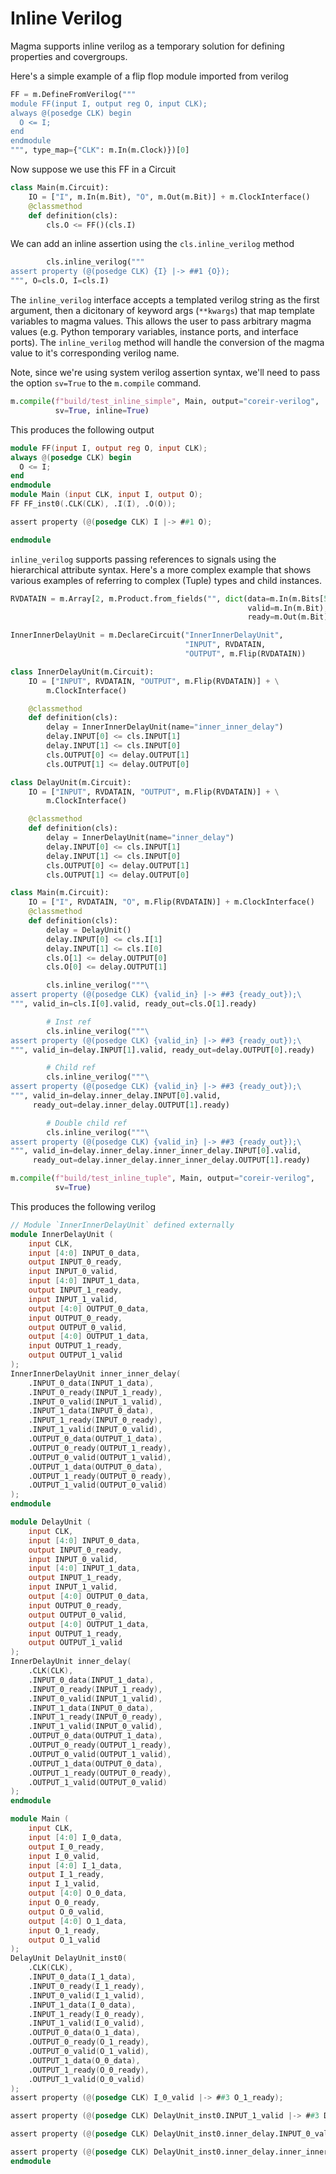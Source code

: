 # Inline Verilog
Magma supports inline verilog as a temporary solution for defining properties and covergroups.

Here's a simple example of a flip flop module imported from verilog
```python
FF = m.DefineFromVerilog("""
module FF(input I, output reg O, input CLK);
always @(posedge CLK) begin
  O <= I;
end
endmodule
""", type_map={"CLK": m.In(m.Clock)})[0]
```

Now suppose we use this FF in a Circuit
```python
class Main(m.Circuit):
    IO = ["I", m.In(m.Bit), "O", m.Out(m.Bit)] + m.ClockInterface()
    @classmethod
    def definition(cls):
        cls.O <= FF()(cls.I)
```

We can add an inline assertion using the `cls.inline_verilog` method
```python
        cls.inline_verilog("""
assert property (@(posedge CLK) {I} |-> ##1 {O});
""", O=cls.O, I=cls.I)
```

The `inline_verilog` interface accepts a templated verilog string as the first
argument, then a dicitonary of keyword args (`**kwargs`) that map template
variables to magma values.  This allows the user to pass arbitrary magma values
(e.g. Python temporary variables, instance ports, and interface ports).  The 
`inline_verilog` method will handle the conversion of the magma value to it's corresponding
verilog name.

Note, since we're using system verilog assertion syntax, we'll need to
pass the option `sv=True` to the `m.compile` command.
```python
m.compile(f"build/test_inline_simple", Main, output="coreir-verilog",
          sv=True, inline=True)
```

This produces the following output
```verilog
module FF(input I, output reg O, input CLK);
always @(posedge CLK) begin
  O <= I;
end
endmodule
module Main (input CLK, input I, output O);
FF FF_inst0(.CLK(CLK), .I(I), .O(O));

assert property (@(posedge CLK) I |-> ##1 O);

endmodule

```

`inline_verilog` supports passing references to signals using the hierarchical
attribute syntax.  Here's a more complex example that shows various examples of
referring to complex (Tuple) types and child instances.

```python
RVDATAIN = m.Array[2, m.Product.from_fields("", dict(data=m.In(m.Bits[5]),
                                                     valid=m.In(m.Bit),
                                                     ready=m.Out(m.Bit)))]

InnerInnerDelayUnit = m.DeclareCircuit("InnerInnerDelayUnit",
                                       "INPUT", RVDATAIN,
                                       "OUTPUT", m.Flip(RVDATAIN))

class InnerDelayUnit(m.Circuit):
    IO = ["INPUT", RVDATAIN, "OUTPUT", m.Flip(RVDATAIN)] + \
        m.ClockInterface()

    @classmethod
    def definition(cls):
        delay = InnerInnerDelayUnit(name="inner_inner_delay")
        delay.INPUT[0] <= cls.INPUT[1]
        delay.INPUT[1] <= cls.INPUT[0]
        cls.OUTPUT[0] <= delay.OUTPUT[1]
        cls.OUTPUT[1] <= delay.OUTPUT[0]

class DelayUnit(m.Circuit):
    IO = ["INPUT", RVDATAIN, "OUTPUT", m.Flip(RVDATAIN)] + \
        m.ClockInterface()

    @classmethod
    def definition(cls):
        delay = InnerDelayUnit(name="inner_delay")
        delay.INPUT[0] <= cls.INPUT[1]
        delay.INPUT[1] <= cls.INPUT[0]
        cls.OUTPUT[0] <= delay.OUTPUT[1]
        cls.OUTPUT[1] <= delay.OUTPUT[0]

class Main(m.Circuit):
    IO = ["I", RVDATAIN, "O", m.Flip(RVDATAIN)] + m.ClockInterface()
    @classmethod
    def definition(cls):
        delay = DelayUnit()
        delay.INPUT[0] <= cls.I[1]
        delay.INPUT[1] <= cls.I[0]
        cls.O[1] <= delay.OUTPUT[0]
        cls.O[0] <= delay.OUTPUT[1]

        cls.inline_verilog("""\
assert property (@(posedge CLK) {valid_in} |-> ##3 {ready_out});\
""", valid_in=cls.I[0].valid, ready_out=cls.O[1].ready)

        # Inst ref
        cls.inline_verilog("""\
assert property (@(posedge CLK) {valid_in} |-> ##3 {ready_out});\
""", valid_in=delay.INPUT[1].valid, ready_out=delay.OUTPUT[0].ready)

        # Child ref
        cls.inline_verilog("""\
assert property (@(posedge CLK) {valid_in} |-> ##3 {ready_out});\
""", valid_in=delay.inner_delay.INPUT[0].valid,
     ready_out=delay.inner_delay.OUTPUT[1].ready)

        # Double child ref
        cls.inline_verilog("""\
assert property (@(posedge CLK) {valid_in} |-> ##3 {ready_out});\
""", valid_in=delay.inner_delay.inner_inner_delay.INPUT[0].valid,
     ready_out=delay.inner_delay.inner_inner_delay.OUTPUT[1].ready)

m.compile(f"build/test_inline_tuple", Main, output="coreir-verilog",
          sv=True)
```

This produces the following verilog
```verilog
// Module `InnerInnerDelayUnit` defined externally
module InnerDelayUnit (
    input CLK,
    input [4:0] INPUT_0_data,
    output INPUT_0_ready,
    input INPUT_0_valid,
    input [4:0] INPUT_1_data,
    output INPUT_1_ready,
    input INPUT_1_valid,
    output [4:0] OUTPUT_0_data,
    input OUTPUT_0_ready,
    output OUTPUT_0_valid,
    output [4:0] OUTPUT_1_data,
    input OUTPUT_1_ready,
    output OUTPUT_1_valid
);
InnerInnerDelayUnit inner_inner_delay(
    .INPUT_0_data(INPUT_1_data),
    .INPUT_0_ready(INPUT_1_ready),
    .INPUT_0_valid(INPUT_1_valid),
    .INPUT_1_data(INPUT_0_data),
    .INPUT_1_ready(INPUT_0_ready),
    .INPUT_1_valid(INPUT_0_valid),
    .OUTPUT_0_data(OUTPUT_1_data),
    .OUTPUT_0_ready(OUTPUT_1_ready),
    .OUTPUT_0_valid(OUTPUT_1_valid),
    .OUTPUT_1_data(OUTPUT_0_data),
    .OUTPUT_1_ready(OUTPUT_0_ready),
    .OUTPUT_1_valid(OUTPUT_0_valid)
);
endmodule

module DelayUnit (
    input CLK,
    input [4:0] INPUT_0_data,
    output INPUT_0_ready,
    input INPUT_0_valid,
    input [4:0] INPUT_1_data,
    output INPUT_1_ready,
    input INPUT_1_valid,
    output [4:0] OUTPUT_0_data,
    input OUTPUT_0_ready,
    output OUTPUT_0_valid,
    output [4:0] OUTPUT_1_data,
    input OUTPUT_1_ready,
    output OUTPUT_1_valid
);
InnerDelayUnit inner_delay(
    .CLK(CLK),
    .INPUT_0_data(INPUT_1_data),
    .INPUT_0_ready(INPUT_1_ready),
    .INPUT_0_valid(INPUT_1_valid),
    .INPUT_1_data(INPUT_0_data),
    .INPUT_1_ready(INPUT_0_ready),
    .INPUT_1_valid(INPUT_0_valid),
    .OUTPUT_0_data(OUTPUT_1_data),
    .OUTPUT_0_ready(OUTPUT_1_ready),
    .OUTPUT_0_valid(OUTPUT_1_valid),
    .OUTPUT_1_data(OUTPUT_0_data),
    .OUTPUT_1_ready(OUTPUT_0_ready),
    .OUTPUT_1_valid(OUTPUT_0_valid)
);
endmodule

module Main (
    input CLK,
    input [4:0] I_0_data,
    output I_0_ready,
    input I_0_valid,
    input [4:0] I_1_data,
    output I_1_ready,
    input I_1_valid,
    output [4:0] O_0_data,
    input O_0_ready,
    output O_0_valid,
    output [4:0] O_1_data,
    input O_1_ready,
    output O_1_valid
);
DelayUnit DelayUnit_inst0(
    .CLK(CLK),
    .INPUT_0_data(I_1_data),
    .INPUT_0_ready(I_1_ready),
    .INPUT_0_valid(I_1_valid),
    .INPUT_1_data(I_0_data),
    .INPUT_1_ready(I_0_ready),
    .INPUT_1_valid(I_0_valid),
    .OUTPUT_0_data(O_1_data),
    .OUTPUT_0_ready(O_1_ready),
    .OUTPUT_0_valid(O_1_valid),
    .OUTPUT_1_data(O_0_data),
    .OUTPUT_1_ready(O_0_ready),
    .OUTPUT_1_valid(O_0_valid)
);
assert property (@(posedge CLK) I_0_valid |-> ##3 O_1_ready);

assert property (@(posedge CLK) DelayUnit_inst0.INPUT_1_valid |-> ##3 DelayUnit_inst0.OUTPUT_0_ready);

assert property (@(posedge CLK) DelayUnit_inst0.inner_delay.INPUT_0_valid |-> ##3 DelayUnit_inst0.inner_delay.OUTPUT_1_ready);

assert property (@(posedge CLK) DelayUnit_inst0.inner_delay.inner_inner_delay.INPUT_0_valid |-> ##3 DelayUnit_inst0.inner_delay.inner_inner_delay.OUTPUT_1_ready);
endmodule


```
